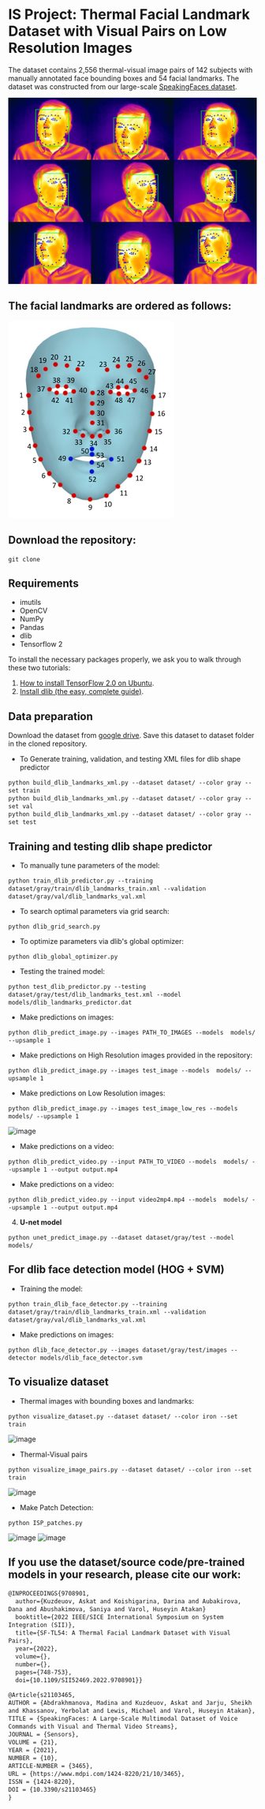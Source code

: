 # IS Project: Thermal Facial Landmark Dataset with Visual Pairs on Low Resolution Images
The dataset contains 2,556 thermal-visual image pairs of 142 subjects with manually annotated face bounding boxes and 54 facial landmarks. The dataset was constructed from our large-scale [SpeakingFaces dataset](https://github.com/IS2AI/SpeakingFaces).

<img src= "https://raw.githubusercontent.com/IS2AI/thermal-facial-landmarks-detection/main/figures/example.png"> 

## The facial landmarks are ordered as follows:

<img src= "https://raw.githubusercontent.com/IS2AI/thermal-facial-landmarks-detection/main/figures/land_conf.png"> 

## Download the repository:
```
git clone 
```
## Requirements
- imutils
- OpenCV
- NumPy
- Pandas
- dlib
- Tensorflow 2

To install the necessary packages properly, we ask you to walk through these two tutorials:
1. [How to install TensorFlow 2.0 on Ubuntu](https://www.pyimagesearch.com/2019/12/09/how-to-install-tensorflow-2-0-on-ubuntu/).
2. [Install dlib (the easy, complete guide)](https://www.pyimagesearch.com/2018/01/22/install-dlib-easy-complete-guide/).

## Data preparation
Download the dataset from [google drive](https://drive.google.com/drive/folders/1XLehM5DYqLqiAsteO_h1PYZnavcCNOcR?usp=sharing). Save this dataset to dataset folder in the cloned repository.

- To Generate training, validation, and testing XML files for dlib shape predictor
```
python build_dlib_landmarks_xml.py --dataset dataset/ --color gray --set train
python build_dlib_landmarks_xml.py --dataset dataset/ --color gray --set val 
python build_dlib_landmarks_xml.py --dataset dataset/ --color gray --set test
```

## Training and testing dlib shape predictor
- To manually tune parameters of the model:
```
python train_dlib_predictor.py --training dataset/gray/train/dlib_landmarks_train.xml --validation dataset/gray/val/dlib_landmarks_val.xml
```
- To search optimal parameters via grid search:
```
python dlib_grid_search.py
```
- To optimize parameters via dlib's global optimizer:
```
python dlib_global_optimizer.py
```
- Testing the trained model:
```
python test_dlib_predictor.py --testing dataset/gray/test/dlib_landmarks_test.xml --model models/dlib_landmarks_predictor.dat
```

- Make predictions on images:
```
python dlib_predict_image.py --images PATH_TO_IMAGES --models  models/ --upsample 1
```

- Make predictions on High Resolution images provided in the repository:
```
python dlib_predict_image.py --images test_image --models  models/ --upsample 1
```



- Make predictions on Low Resolution images:
```
python dlib_predict_image.py --images test_image_low_res --models  models/ --upsample 1
```
![image](https://user-images.githubusercontent.com/62781709/231472022-7aa5fe1e-b3ba-4d71-967d-ce603689f35f.png)

- Make predictions on a video:
```
python dlib_predict_video.py --input PATH_TO_VIDEO --models  models/ --upsample 1 --output output.mp4
```

- Make predictions on a video:
```
python dlib_predict_video.py --input video2mp4.mp4 --models  models/ --upsample 1 --output output.mp4
```


4. **U-net model**
```
python unet_predict_image.py --dataset dataset/gray/test --model  models/ 
```


## For dlib face detection model (HOG + SVM)
- Training the model:
```
python train_dlib_face_detector.py --training dataset/gray/train/dlib_landmarks_train.xml --validation dataset/gray/val/dlib_landmarks_val.xml
```
- Make predictions on images:
```
python dlib_face_detector.py --images dataset/gray/test/images --detector models/dlib_face_detector.svm
```

## To visualize dataset
- Thermal images with bounding boxes and landmarks:
```
python visualize_dataset.py --dataset dataset/ --color iron --set train
```

![image](https://user-images.githubusercontent.com/62781709/231471709-88b56c8d-4518-4ffb-98d3-b0fc3d820983.png)


- Thermal-Visual pairs
```
python visualize_image_pairs.py --dataset dataset/ --color iron --set train

```
![image](https://user-images.githubusercontent.com/62781709/231471470-95b9e7bb-b13a-4a5e-a7dd-e2b0d4204682.png)

- Make Patch Detection:
```
python ISP_patches.py

```

![image](https://user-images.githubusercontent.com/62781709/231469947-f68659ed-b684-4c2b-b74c-d62da99981ee.png)
![image](https://user-images.githubusercontent.com/62781709/231470549-21184315-9058-454d-908e-2f91e8cf7b37.png)





## If you use the dataset/source code/pre-trained models in your research, please cite our work:
```
@INPROCEEDINGS{9708901,
  author={Kuzdeuov, Askat and Koishigarina, Darina and Aubakirova, Dana and Abushakimova, Saniya and Varol, Huseyin Atakan}
  booktitle={2022 IEEE/SICE International Symposium on System Integration (SII)}, 
  title={SF-TL54: A Thermal Facial Landmark Dataset with Visual Pairs}, 
  year={2022},
  volume={},
  number={},
  pages={748-753},
  doi={10.1109/SII52469.2022.9708901}}
```

  ```
  @Article{s21103465,
 AUTHOR = {Abdrakhmanova, Madina and Kuzdeuov, Askat and Jarju, Sheikh and Khassanov, Yerbolat and Lewis, Michael and Varol, Huseyin Atakan},
 TITLE = {SpeakingFaces: A Large-Scale Multimodal Dataset of Voice Commands with Visual and Thermal Video Streams},
 JOURNAL = {Sensors},
 VOLUME = {21},
 YEAR = {2021},
 NUMBER = {10},
 ARTICLE-NUMBER = {3465},
 URL = {https://www.mdpi.com/1424-8220/21/10/3465},
 ISSN = {1424-8220},
 DOI = {10.3390/s21103465}
}
```

